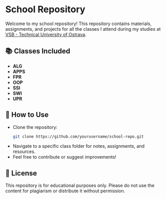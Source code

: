 # School Repository

Welcome to my school repository! This repository contains materials, assignments, and projects for all the classes I attend during my studies at [VSB - Technical University of Ostrava](https://www.vsb.cz/en).

## 📚 Classes Included
- **ALG**
- **APPS**
- **FPR**
- **OOP**
- **SSI**
- **SWI**
- **UPR**

## 🚀 How to Use
- Clone the repository:
  ```bash
  git clone https://github.com/yourusername/school-repo.git
  ```
- Navigate to a specific class folder for notes, assignments, and resources.
- Feel free to contribute or suggest improvements!


## 📜 License
This repository is for educational purposes only. Please do not use the content for plagiarism or distribute it without permission.


